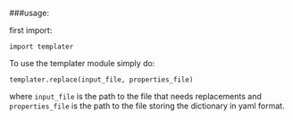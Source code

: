 ###usage:

first import:

`import templater`

To use the templater module simply do:

`templater.replace(input_file, properties_file)`

where `input_file` is the path to the file that needs replacements and `properties_file` is the path to the file storing the dictionary in yaml format.
